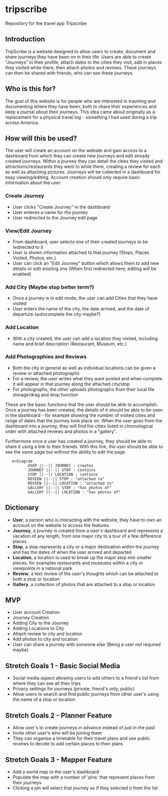 # tripscribe
Repository for the travel app Tripscribe

## Introduction
TripScribe is a website designed to allow users to create, document and share journeys they have been on in their life. Users are able to create "Journeys" in their profile, attach dates to the cities they visit, add in places they visited while there, then attach photos and reviews. These journeys can then be shared with friends, who can see these journeys. 

## Who is this for?
The goal of this website is for people who are interested in traveling and documenting where they have been, both to share their experiences and keep a journal about their journeys. This idea came about originally as a replacement for a physical travel log - something I had used during a trip across America.

## How will this be used?
The user will create an account on the website and gain access to a dashboard from which they can create new journeys and edit already created journeys. Within a journey they can detail the cities they visited and attractions/restaurants they went to while there, creating a review for each as well as attaching pictures. Journeys will be collected in a dashboard for easy viewing/editing. Account creation should only require basic information about the user.

### Create Journey
- User clicks "Create Journey" in the dashboard
- User enteres a name for the journey
- User redirected to the Journey edit page

### View/Edit Journey
- From dashboard, user selects one of their created journeys to be redirected to it
- User is shown information attached to that journey (Stops, Places Visited, Photos, etc.)
- User can click an "Edit Journey" button which allows them to add new details or edit existing one (When first redirected here, editing will be enabled)

### Add City (Maybe stop better term?)
- Once a journey is in edit mode, the user can add Cities that they have visited
- User enters the name of the city, the date arrived, and the date of departure (autocomplete the city maybe?)

### Add Location
- With a city created, the user can add a location they visited, including name and brief description (Restaurant, Museum, etc.) 

### Add Photographies and Reviews
- Both the city in general as well as individual locations can be given a review or attached photographs
- For a review, the user writes what they want posted and when complete it will appear in that journey along the attached city/stop
- For photographs, the other uploads photographs from their local file storage/drag and drop function 

These are the basic functions that the user should be able to accomplish. Once a journey has been created, the details of it should be able to be seen in the dashboard - for example showing the number of visited cities and range of dates that the journey took place on. When the user goes from the dashboard into a journey, they will find the cities listed in chronological order with attached reviews and photos in a "gallery". 

Furthermore once a user has created a journey, they should be able to share it using a link to their friends. With this link, the user should be able to see the same page but without the ability to edit the page.

```mermaid
   erDiagram
          USER ||--|| JOURNEY : creates
          JOURNEY ||--|| STOP : contains
          STOP ||--|| LOCATION : contains
          REVIEW ||--|| STOP : "attached to"
          REVIEW ||--|| LOCATION : "attached to"
          GALLERY ||--|| STOP : "has photos of"
          GALLERY ||--|| LOCATION : "has photos of"
```

## Dictionary 
- **User**, a person who is interacting with the website, they have to own an account on the website to access the features
- **Journey**, a journey is created from a user's dashboard and represents a vacation of any length, from one major city to a tour of a few difference places
- **Stop**, a stop represents a city or a major destination within the journey and has the dates of when the user arrived and departed
- **Location**, a location is used to break up the major stop into smaller pieces, for examples restaurants and museums within a city or viewpoints in a national park
- **Review**, a text review of the user's thoughts which can be attached to both a stop or location
- **Gallery**, a collection of photos that are attached to a stop or location

## MVP
- User account Creation
- Journey Creation
- Adding City to the Journey
- Adding Locations to City
- Attach review to city and location
- Add photos to city and location
- User can share a journey with someone else (Being a user not required maybe)

## Stretch Goals 1 - Basic Social Media
- Social media aspect allowing users to add others to a friend's list from where they can see all their trips
- Privacy settings for journeys (private, friend's only, public)
- Allow users to search and find public journeys from other user's using the name of a stop or location

## Stretch Goals 2 - Planner Feature
- Allow user's to create journeys in advance instead of just in the past
- Invite other user's who will be joining them 
- They can organise a timetable for their travel plans and use public reviews to decide to add certain places to their plans

## Stretch Goals 3 - Mapper Feature
- Add a world map to the user's dashboard
- Populate the map with a number of 'pins' that represent places from their journeys
- Clicking a pin will select that journey as if they selected it from the list
